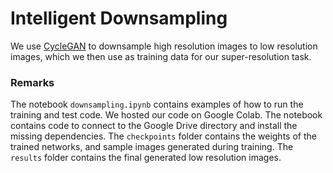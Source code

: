 # Intelligent Downsampling
We use [CycleGAN](https://arxiv.org/abs/1703.10593) to downsample high resolution images to low resolution images, which we then use as training data for our super-resolution task.

### Remarks
The notebook `downsampling.ipynb` contains examples of how to run the training and test code. 
We hosted our code on Google Colab. The notebook contains code to connect to the Google Drive directory and install the missing dependencies. The `checkpoints` folder contains the weights of the trained networks, and sample images generated during training. The `results` folder contains the final generated low resolution images.
